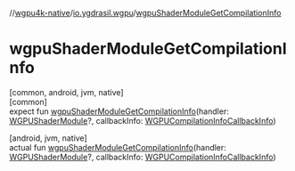 //[wgpu4k-native](../../index.md)/[io.ygdrasil.wgpu](index.md)/[wgpuShaderModuleGetCompilationInfo](wgpu-shader-module-get-compilation-info.md)

# wgpuShaderModuleGetCompilationInfo

[common, android, jvm, native]\
[common]\
expect fun [wgpuShaderModuleGetCompilationInfo](wgpu-shader-module-get-compilation-info.md)(handler: [WGPUShaderModule](-w-g-p-u-shader-module/index.md)?, callbackInfo: [WGPUCompilationInfoCallbackInfo](-w-g-p-u-compilation-info-callback-info/index.md))

[android, jvm, native]\
actual fun [wgpuShaderModuleGetCompilationInfo](wgpu-shader-module-get-compilation-info.md)(handler: [WGPUShaderModule](-w-g-p-u-shader-module/index.md)?, callbackInfo: [WGPUCompilationInfoCallbackInfo](-w-g-p-u-compilation-info-callback-info/index.md))